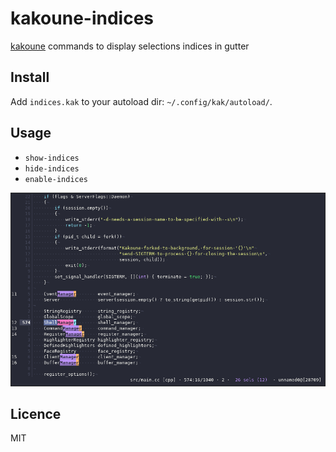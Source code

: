 # kakoune-indices

[kakoune](http://kakoune.org) commands to display selections indices in gutter

## Install

Add `indices.kak` to your autoload dir: `~/.config/kak/autoload/`.

## Usage

- `show-indices`
- `hide-indices`
- `enable-indices`

![kakoune-indices](https://raw.githubusercontent.com/Delapouite/kakoune-indices/master/screenshot.png)

## Licence

MIT
